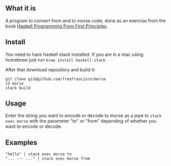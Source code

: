 ## What it is
A program to convert from and to morse code, done as an exercise from the book [Haskell Programming From First Principles](http://haskellbook.com/).


## Install

You need to have haskell stack installed.  If you are in a mac using homebrew just run ````brew install haskell-stack````

After that download repository and build it:

    git clone git@github.com/freefrancisco/morse
    cd morse
    stack build

## Usage
Enter the string you want to encode or decode to morse as a pipe to ````stack exec morse```` with the parameter "to" or "from" depending of whether you want to encode or decode.  

## Examples

    "hello" | stack exec morse to
    "... --- ..." | stack exec morse from
